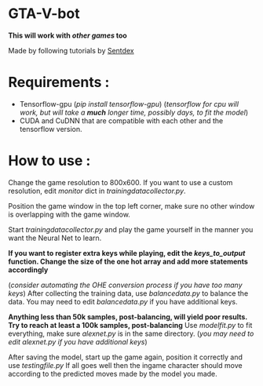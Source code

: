 # GTA-V-bot

**This will work with _other games_ too**

Made by following tutorials by [Sentdex](https://pythonprogramming.net/)

# Requirements :




- Tensorflow-gpu (_pip install tensorflow-gpu_) 
(_tensorflow for cpu will work, but will take a **much** longer time, possibly days, to fit the model_)
- CUDA and CuDNN that are compatible with each other and the tensorflow version.



# How to use : 

Change the game resolution to 800x600. If you want to use a custom resolution, edit *monitor* dict in _trainingdatacollector.py_.

Position the game window in the top left corner, make sure no other window is overlapping with the game window.

Start _trainingdatacollector.py_ and play the game yourself in the manner you want the Neural Net to learn.


**If you want to register extra keys while playing, edit the _keys_to_output_ function. Change the size of the one hot array and add more statements accordingly**


(_consider automating the OHE conversion process if you have too many keys_)
After collecting the training data, use _balancedata.py_ to balance the data. You may need to edit _balancedata.py_ if you have additional keys.


**Anything less than 50k samples, post-balancing, will yield poor results. Try to reach at least a 100k samples, post-balancing**
Use _modelfit.py_ to fit everything, make sure _alexnet.py_ is in the same directory. (_you may need to edit alexnet.py if you have additional keys_)


After saving the model, start up the game again, position it correctly and use _testingfile.py_
If all goes well then the ingame character should move according to the predicted moves made by the model you made.


